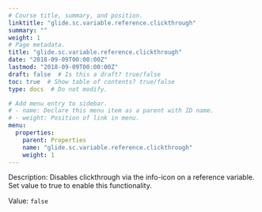 ```yaml
---
# Course title, summary, and position.
linktitle: "glide.sc.variable.reference.clickthrough"
summary: ""
weight: 1
# Page metadata.
title: "glide.sc.variable.reference.clickthrough"
date: "2018-09-09T00:00:00Z"
lastmod: "2018-09-09T00:00:00Z"
draft: false  # Is this a draft? true/false
toc: true  # Show table of contents? true/false
type: docs  # Do not modify.

# Add menu entry to sidebar.
# - name: Declare this menu item as a parent with ID name.
# - weight: Position of link in menu.
menu:
  properties:
    parent: Properties
    name: "glide.sc.variable.reference.clickthrough"
    weight: 1
---
```


Description: Disables clickthrough via the info-icon on a reference variable. Set value to true to enable this functionality.


Value: `false`